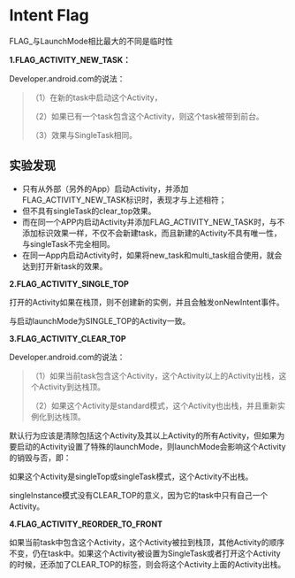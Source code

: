 # Intent Flag

FLAG\_与LaunchMode相比最大的不同是临时性

**1.FLAG\_ACTIVITY\_NEW\_TASK：**

Developer.android.com的说法：

> （1）在新的task中启动这个Activity，
>
> （2）如果已有一个task包含这个Activity，则这个task被带到前台。
>
> （3）效果与SingleTask相同。

## **实验发现**

* 只有从外部（另外的App）启动Activity，并添加FLAG\_ACTIVITY\_NEW\_TASK标识时，表现才与上述相符；
* 但不具有singleTask的clear\_top效果。
* 而在同一个APP内启动Activity并添加FLAG\_ACTIVITY\_NEW\_TASK时，与不添加标识效果一样，不仅不会新建task，而且新建的Activity不具有唯一性，与singleTask不完全相同。
* 在同一App内启动Activity时，如果将new\_task和multi\_task组合使用，就会达到打开新task的效果。

**2.FLAG\_ACTIVITY\_SINGLE\_TOP**

打开的Activity如果在栈顶，则不创建新的实例，并且会触发onNewIntent事件。

与启动launchMode为SINGLE\_TOP的Activity一致。

**3.FLAG\_ACTIVITY\_CLEAR\_TOP**

Developer.android.com的说法：

> （1）如果当前task包含这个Activity，这个Activity以上的Activity出栈，这个Activity到达栈顶。
>
> （2）如果这个Activity是standard模式，这个Activity也出栈，并且重新实例化到达栈顶。

默认行为应该是清除包括这个Activity及其以上Activity的所有Activity，但如果为要启动的Activity设置了特殊的launchMode，则launchMode会影响这个Activity的销毁与否，即：

如果这个Activity是singleTop或singleTask模式，这个Activity不出栈。

singleInstance模式没有CLEAR\_TOP的意义，因为它的task中只有自己一个Activity。

**4.FLAG\_ACTIVITY\_REORDER\_TO\_FRONT**

如果当前task中包含这个Activity，这个Activity被拉到栈顶，其他Activity的顺序不变，仍在task中。如果这个Activity被设置为SingleTask或者打开这个Activity的时候，还添加了CLEAR\_TOP的标签，则会将这个Activity上面的Activity出栈。

